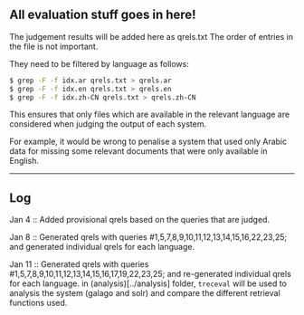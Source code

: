 ## All evaluation stuff goes in here!

The judgement results will be added here as qrels.txt
The order of entries in the file is not important.

They need to be filtered by language as follows:

```bash
$ grep -F -f idx.ar qrels.txt > qrels.ar
$ grep -F -f idx.en qrels.txt > qrels.en
$ grep -F -f idx.zh-CN qrels.txt > qrels.zh-CN
```

This ensures that only files which are available in the relevant language
are considered when judging the output of each system.

For example, it would be wrong to penalise a system that used only Arabic
data for missing some relevant documents that were only available in
English.

---
## Log
Jan 4 :: Added provisional qrels based on the queries that are judged.

Jan 8 :: Generated qrels with queries #1,5,7,8,9,10,11,12,13,14,15,16,22,23,25; and generated individual qrels for each language.

Jan 11 :: Generated qrels with queries #1,5,7,8,9,10,11,12,13,14,15,16,17,19,22,23,25; and re-generated individual qrels for each language.
in (analysis)[../analysis] folder, `treceval` will be used to analysis the system (galago and solr) and compare the different retrieval functions used.
